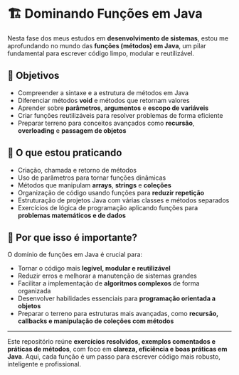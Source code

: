 # 🏗️ Dominando Funções em Java

Nesta fase dos meus estudos em **desenvolvimento de sistemas**, estou me aprofundando no mundo das **funções (métodos) em Java**, um pilar fundamental para escrever código limpo, modular e reutilizável.

## 🎯 Objetivos

* Compreender a sintaxe e a estrutura de métodos em Java
* Diferenciar métodos **void** e métodos que retornam valores
* Aprender sobre **parâmetros**, **argumentos** e **escopo de variáveis**
* Criar funções reutilizáveis para resolver problemas de forma eficiente
* Preparar terreno para conceitos avançados como **recursão**, **overloading** e **passagem de objetos**

## 🧪 O que estou praticando

* Criação, chamada e retorno de métodos
* Uso de parâmetros para tornar funções dinâmicas
* Métodos que manipulam **arrays**, **strings** e **coleções**
* Organização de código usando funções para **reduzir repetição**
* Estruturação de projetos Java com várias classes e métodos separados
* Exercícios de lógica de programação aplicando funções para **problemas matemáticos e de dados**

## 📌 Por que isso é importante?

O domínio de funções em Java é crucial para:

* Tornar o código mais **legível, modular e reutilizável**
* Reduzir erros e melhorar a manutenção de sistemas grandes
* Facilitar a implementação de **algoritmos complexos** de forma organizada
* Desenvolver habilidades essenciais para **programação orientada a objetos**
* Preparar o terreno para estruturas mais avançadas, como **recursão, callbacks e manipulação de coleções com métodos**

---

Este repositório reúne **exercícios resolvidos, exemplos comentados e práticas de métodos**, com foco em **clareza, eficiência e boas práticas em Java**. Aqui, cada função é um passo para escrever código mais robusto, inteligente e profissional.
